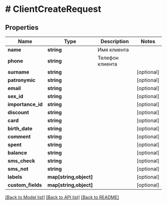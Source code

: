 # # ClientCreateRequest

## Properties

Name | Type | Description | Notes
------------ | ------------- | ------------- | -------------
**name** | **string** | Имя клиента |
**phone** | **string** | Телефон клиента |
**surname** | **string** |  | [optional]
**patronymic** | **string** |  | [optional]
**email** | **string** |  | [optional]
**sex_id** | **string** |  | [optional]
**importance_id** | **string** |  | [optional]
**discount** | **string** |  | [optional]
**card** | **string** |  | [optional]
**birth_date** | **string** |  | [optional]
**comment** | **string** |  | [optional]
**spent** | **string** |  | [optional]
**balance** | **string** |  | [optional]
**sms_check** | **string** |  | [optional]
**sms_not** | **string** |  | [optional]
**labels** | **map[string,object]** |  | [optional]
**custom_fields** | **map[string,object]** |  | [optional]

[[Back to Model list]](../../README.md#models) [[Back to API list]](../../README.md#endpoints) [[Back to README]](../../README.md)
